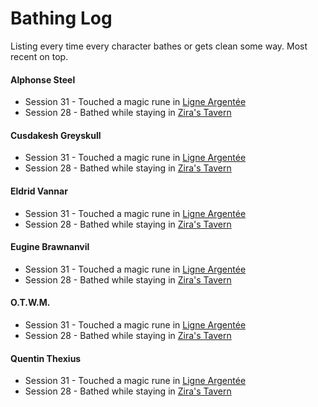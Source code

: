 # Bathing Log
Listing every time every character bathes or gets clean some way. Most recent on top.

#### Alphonse Steel

- Session 31 - Touched a magic rune in [Ligne Argentée](Locations/Siege%20Richesse.md#Ligne%20Argentée)
- Session 28 - Bathed while staying in [Zira's Tavern](../../Locations/Basses.md#Zira's%20Tavern)

#### Cusdakesh Greyskull

- Session 31 - Touched a magic rune in [Ligne Argentée](Locations/Siege%20Richesse.md#Ligne%20Argentée)
- Session 28 - Bathed while staying in [Zira's Tavern](../../Locations/Basses.md#Zira's%20Tavern)

#### Eldrid Vannar

- Session 31 - Touched a magic rune in [Ligne Argentée](Locations/Siege%20Richesse.md#Ligne%20Argentée)
- Session 28 - Bathed while staying in [Zira's Tavern](../../Locations/Basses.md#Zira's%20Tavern)

#### Eugine Brawnanvil

- Session 31 - Touched a magic rune in [Ligne Argentée](Locations/Siege%20Richesse.md#Ligne%20Argentée)
- Session 28 - Bathed while staying in [Zira's Tavern](../../Locations/Basses.md#Zira's%20Tavern)

#### O.T.W.M.

- Session 31 - Touched a magic rune in [Ligne Argentée](Locations/Siege%20Richesse.md#Ligne%20Argentée)
- Session 28 - Bathed while staying in [Zira's Tavern](../../Locations/Basses.md#Zira's%20Tavern)

#### Quentin Thexius

- Session 31 - Touched a magic rune in [Ligne Argentée](Locations/Siege%20Richesse.md#Ligne%20Argentée)
- Session 28 - Bathed while staying in [Zira's Tavern](../../Locations/Basses.md#Zira's%20Tavern)
